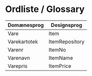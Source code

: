# Ordliste / Glossary

| Domænesprog | Designsprog |
|---|---|
|Vare|Item|
|Varekartotek|ItemRepository|
|Varenr|ItemNo|
|Varenavn|ItemName|
|Varepris|ItemPrice|
